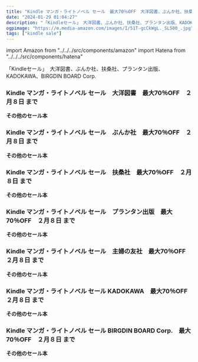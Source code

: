 ```yaml
---
title: "Kindle マンガ・ライトノベル セール　最大70％OFF　大洋図書、ぶんか社、扶桑社、プランタン出版、KADOKAWA、BIRGDIN BOARD Corp."
date: "2024-01-29 01:04:27"
description: "「Kindleセール」　大洋図書、ぶんか社、扶桑社、プランタン出版、KADOKAWA、BIRGDIN BOARD Corp."
ogpimage: "https://m.media-amazon.com/images/I/51T-gcCkWgL._SL500_.jpg"
tags: ["kindle sale"]
---
```

import Amazon from "../../../src/components/amazon"
import Hatena from "../../../src/components/hatena"

「Kindleセール」　大洋図書、ぶんか社、扶桑社、プランタン出版、KADOKAWA、BIRGDIN BOARD Corp.



### Kindle マンガ・ライトノベル セール　大洋図書　最大70％OFF　２月８日 まで


<Amazon asin="B0BZVRNH24" />



<Amazon asin="B088RC4FFL" />



<Amazon asin="B0B81Z8MLL" />


**その他のセール本**

<Hatena src="https://kyukyunyorituryo.github.io/kindle_sale/20240208a24379262051Daiyou/" title=""/>

### Kindle マンガ・ライトノベル セール　ぶんか社　最大70％OFF　２月８日 まで


<Amazon asin="B07K1RM1MR" />



<Amazon asin="B0BX5HV4TV" />



<Amazon asin="B0C3KKDK5F" />


**その他のセール本**

<Hatena src="https://kyukyunyorituryo.github.io/kindle_sale/20240208a24379262051Bunka/" title=""/>

### Kindle マンガ・ライトノベル セール　扶桑社　最大70％OFF　２月８日 まで


<Amazon asin="B00SAKUA66" />



<Amazon asin="B07D6HSLF9" />



<Amazon asin="B08JV2R5JY" />


**その他のセール本**

<Hatena src="https://kyukyunyorituryo.github.io/kindle_sale/20240208a24379262051Fuso/" title=""/>

### Kindle マンガ・ライトノベル セール　プランタン出版　最大70％OFF　２月８日 まで


<Amazon asin="B0BNGWQZBX" />



<Amazon asin="B0BQM5CBVP" />



<Amazon asin="B0BJZFQRXT" />


**その他のセール本**

<Hatena src="https://kyukyunyorituryo.github.io/kindle_sale/20240208a24379262051Printemps/" title=""/>

### Kindle マンガ・ライトノベル セール　主婦の友社　最大70％OFF　２月８日 まで


<Amazon asin="B07CJ2XSW4" />


**その他のセール本**

<Hatena src="https://kyukyunyorituryo.github.io/kindle_sale/20240208a24379262051Shufunotomo/" title=""/>

### Kindle マンガ・ライトノベル セール KADOKAWA　最大70％OFF　２月８日 まで


<Amazon asin="B09693YH8K" />



<Amazon asin="B09ML855KG" />



<Amazon asin="B08548B1ZZ" />


**その他のセール本**

<Hatena src="https://kyukyunyorituryo.github.io/kindle_sale/20240208a24379262051KADOKAWA/" title=""/>

### Kindle マンガ・ライトノベル セール BIRGDIN BOARD Corp.　最大70％OFF　２月８日 まで


<Amazon asin="B07DWVPBLR" />



<Amazon asin="B07VQT4TSJ" />


**その他のセール本**

<Hatena src="https://kyukyunyorituryo.github.io/kindle_sale/20240208a24379262051birgdin/" title=""/>
